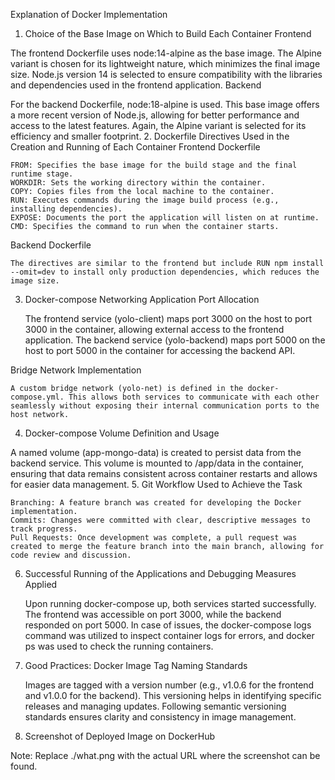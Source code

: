 Explanation of Docker Implementation
1. Choice of the Base Image on Which to Build Each Container
Frontend

The frontend Dockerfile uses node:14-alpine as the base image. The Alpine variant is chosen for its lightweight nature, which minimizes the final image size. Node.js version 14 is selected to ensure compatibility with the libraries and dependencies used in the frontend application.
Backend

For the backend Dockerfile, node:18-alpine is used. This base image offers a more recent version of Node.js, allowing for better performance and access to the latest features. Again, the Alpine variant is selected for its efficiency and smaller footprint.
2. Dockerfile Directives Used in the Creation and Running of Each Container
Frontend Dockerfile

    FROM: Specifies the base image for the build stage and the final runtime stage.
    WORKDIR: Sets the working directory within the container.
    COPY: Copies files from the local machine to the container.
    RUN: Executes commands during the image build process (e.g., installing dependencies).
    EXPOSE: Documents the port the application will listen on at runtime.
    CMD: Specifies the command to run when the container starts.

Backend Dockerfile

    The directives are similar to the frontend but include RUN npm install --omit=dev to install only production dependencies, which reduces the image size.

3. Docker-compose Networking
Application Port Allocation

    The frontend service (yolo-client) maps port 3000 on the host to port 3000 in the container, allowing external access to the frontend application.
    The backend service (yolo-backend) maps port 5000 on the host to port 5000 in the container for accessing the backend API.

Bridge Network Implementation

    A custom bridge network (yolo-net) is defined in the docker-compose.yml. This allows both services to communicate with each other seamlessly without exposing their internal communication ports to the host network.

4. Docker-compose Volume Definition and Usage

A named volume (app-mongo-data) is created to persist data from the backend service. This volume is mounted to /app/data in the container, ensuring that data remains consistent across container restarts and allows for easier data management.
5. Git Workflow Used to Achieve the Task

    Branching: A feature branch was created for developing the Docker implementation.
    Commits: Changes were committed with clear, descriptive messages to track progress.
    Pull Requests: Once development was complete, a pull request was created to merge the feature branch into the main branch, allowing for code review and discussion.

6. Successful Running of the Applications and Debugging Measures Applied

    Upon running docker-compose up, both services started successfully. The frontend was accessible on port 3000, while the backend responded on port 5000.
    In case of issues, the docker-compose logs command was utilized to inspect container logs for errors, and docker ps was used to check the running containers.

7. Good Practices: Docker Image Tag Naming Standards

    Images are tagged with a version number (e.g., v1.0.6 for the frontend and v1.0.0 for the backend). This versioning helps in identifying specific releases and managing updates.
    Following semantic versioning standards ensures clarity and consistency in image management.

8. Screenshot of Deployed Image on DockerHub

Note: Replace ./what.png with the actual URL where the screenshot can be found.
